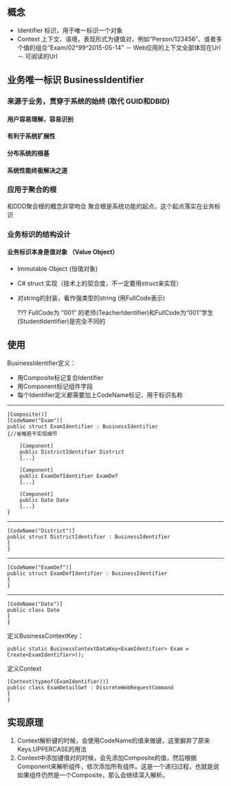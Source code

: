 ## 概念
- Identifier 标识，用于唯一标识一个对象
- Context 上下文、语境，表现形式为键值对，例如“Person/123456”、或者多个值的组合“Exam/02^99^2015-05-14”
－ Web应用的上下文全部体现在Url 
－ 可阅读的Url

## 业务唯一标识 BusinessIdentifier

### 来源于业务，贯穿于系统的始终 (取代 GUID和DBID) 
#### 用户容易理解，容易识别
#### 有利于系统扩展性
#### 分布系统的根基
#### 系统性能终极解决之道

### 应用于聚合的根
和DDD聚合根的概念非常吻合
聚合根是系统功能的起点，这个起点落实在业务标识

### 业务标识的结构设计
#### 业务标识本身是值对象 （Value Object） 
* Immutable Object (恒值对象)
* C# struct 实现（技术上的契合度，不一定要用struct来实现）
* 对string的封装，看作强类型的string (用FullCode表示)
	
	???
	FullCode为 “001” 的老师(TeacherIdentifier)和FullCode为“001”学生(StudentIdentifier)是完全不同的 

#### 
## 使用
BusinessIdentifier定义：



- 用Composite标记复合Identifier
- 用Component标记组件字段
- 每个Identifier定义都需要加上CodeName标记，用于标识名称

----------

	[Composite()]
    [CodeName("Exam")]
    public struct ExamIdentifier : BusinessIdentifier
    {//省略若干实现细节
		
		[Component]
        public DistrictIdentifier District
        {...}
        
        [Component]
        public ExamDefIdentifier ExamDef
        {...}
        
        [Component]
        public Date Date
        {...}
	}

----------

    [CodeName("District")]
    public struct DistrictIdentifier : BusinessIdentifier
    {
	}

----------

    [CodeName("ExamDef")]
    public struct ExamDefIdentifier : BusinessIdentifier
    {
	}

----------

    [CodeName("Date")]
    public class Date 
    {
	}

定义BusinessContextKey：

    public static BusinessContextDataKey<ExamIdentifier> Exam = Create<ExamIdentifier>();

定义Context

    [Context(typeof(ExamIdentifier))]
    public class ExamDetailGet : DiscreteWebRequestCommand
    {
	}

## 实现原理
1. Context解析键的时候，会使用CodeName的值来做键，这里摒弃了原来Keys.UPPERCASE的用法
2. Context中添加键值对的时候，会先添加Composite的值，然后根据Component来解析组件，依次添加所有组件。这是一个递归过程，也就是说如果组件仍然是一个Composite，那么会继续深入解析。